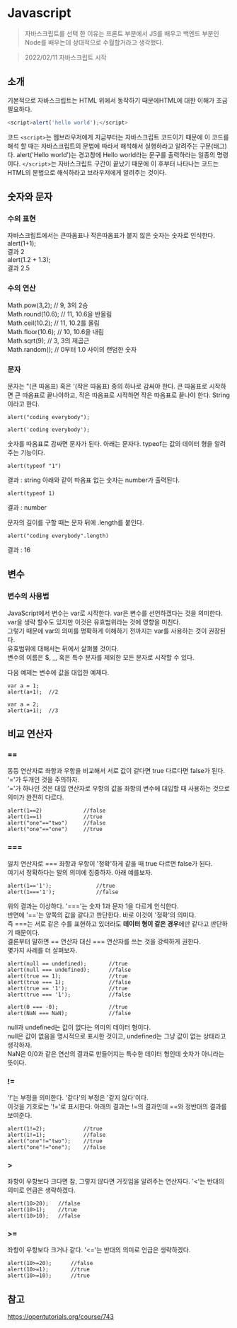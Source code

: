 # Javascript

>자바스크립트를 선택 한 이유는 프론트 부분에서 JS를 배우고 백엔드 부분인  
>Node를 배우는데 상대적으로 수월할거라고 생각했다.

> 2022/02/11 자바스크립트 시작

## 소개

기본적으로 자바스크립트는 HTML 위에서 동작하기 때문에HTML에 대한 이해가 조금 필요하다.

```js
<script>alert('hello world');</script>
```

코드 `<script>`는 웹브라우저에게 지금부터는 자바스크립트 코드이기 때문에 이 코드를 해석 할 때는 자바스크립트의 문법에 따라서 해석해서 실행하라고 알려주는 구문(태그)다. alert('Hello world')는 경고창에 Hello world라는 문구를 출력하라는 일종의 명령이다. `</script>`는 자바스크립트 구간이 끝났기 때문에 이 후부터 나타나는 코드는 HTML의 문법으로 해석하라고 브라우저에게 알려주는 것이다.

## 숫자와 문자

### 수의 표현

자바스크립트에서는 큰따옴표나 작은따옴표가 붙지 않은 숫자는 숫자로 인식한다.  
alert(1+1);  
결과 2  
alert(1.2 + 1.3);  
결과 2.5   

### 수의 연산

Math.pow(3,2);       // 9,   3의 2승  
Math.round(10.6);    // 11,  10.6을 반올림  
Math.ceil(10.2);     // 11,  10.2를 올림  
Math.floor(10.6);    // 10,  10.6을 내림  
Math.sqrt(9);        // 3,   3의 제곱근  
Math.random();       // 0부터 1.0 사이의 랜덤한 숫자  

### 문자

문자는 "(큰 따옴표) 혹은 '(작은 따옴표) 중의 하나로 감싸야 한다. 큰 따옴표로 시작하면 큰 따옴표로 끝나야하고, 작은 따옴표로 시작하면 작은 따옴표로 끝나야 한다. String이라고 한다.
```
alert("coding everybody");
```
```
alert('coding everybody');
```
숫자를 따옴표로 감싸면 문자가 된다. 아래는 문자다. typeof는 값의 데이터 형을 알려주는 기능이다.
```
alert(typeof "1")
```
결과 : string
아래와 같이 따옴표 없는 숫자는 number가 출력된다.
```
alert(typeof 1)
```
결과 : number

문자의 길이를 구할 때는 문자 뒤에 .length를 붙인다.
```
alert("coding everybody".length)
```
결과 : 16

## 변수

### 변수의 사용법

JavaScript에서 변수는 var로 시작한다. var은 변수를 선언하겠다는 것을 의미한다.  
var을 생략 할수도 있지만 이것은 유효범위라는 것에 영향을 미친다.  
그렇기 때문에 var의 의미를 명확하게 이해하기 전까지는 var를 사용하는 것이 권장된다.  
유효범위에 대해서는 뒤에서 살펴볼 것이다.  
변수의 이름은 $, _, 혹은 특수 문자를 제외한 모든 문자로 시작할 수 있다.  

다음 예제는 변수에 값을 대입한 예제다.
```
var a = 1;
alert(a+1);  //2
 
var a = 2;
alert(a+1);  //3
```

## 비교 연산자

### ==

동등 연산자로 좌항과 우항을 비교해서 서로 값이 같다면 true 다르다면 false가 된다. 
'='가 두개인 것을 주의하자.  
'='가 하나인 것은 대입 연산자로 우항의 값을 좌항의 변수에 대입할 때 사용하는 것으로 의미가 완전히 다르다.  
```
alert(1==2)             //false
alert(1==1)             //true
alert("one"=="two")     //false 
alert("one"=="one")     //true
```

### ===

일치 연산자로 === 좌항과 우항이 '정확'하게 같을 때 true 다르면 false가 된다.  
여기서 정확하다는 말의 의미에 집중하자. 아래 예를보자.  
```
alert(1=='1');              //true
alert(1==='1');             //false
```
위의 결과는 이상하다. '==='는 숫자 1과 문자 1을 다르게 인식한다.  
반면에 '=='는 양쪽의 값을 같다고 판단한다. 바로 이것이 '정확'의 의미다.  
즉 ===는 서로 같은 수를 표현하고 있더라도 **데이터 형이 같은 경우**에만 같다고 판단하기 때문이다.  
결론부터 말하면 == 연산자 대신 === 연산자를 쓰는 것을 강력하게 권한다.   
몇가지 사례를 더 살펴보자.
```
alert(null == undefined);       //true
alert(null === undefined);      //false
alert(true == 1);               //true
alert(true === 1);              //false
alert(true == '1');             //true
alert(true === '1');            //false
 
alert(0 === -0);                //true
alert(NaN === NaN);             //false
```
null과 undefined는 값이 없다는 의미의 데이터 형이다.  
null은 값이 없음을 명시적으로 표시한 것이고, undefined는 그냥 값이 없는 상태라고 생각하자.  
NaN은 0/0과 같은 연산의 결과로 만들어지는 특수한 데이터 형인데 숫자가 아니라는 뜻이다.  

### !=

'!'는 부정을 의미한다. '같다'의 부정은 '같지 않다'이다.  
이것을 기호로는 '!='로 표시한다. 아래의 결과는 !=의 결과인데 ==와 정반대의 결과를 보여준다.  
```
alert(1!=2);            //true
alert(1!=1);            //false
alert("one"!="two");    //true
alert("one"!="one");    //false
```

### >

좌항이 우항보다 크다면 참, 그렇지 않다면 거짓임을 알려주는 연산자다. '<'는 반대의 의미로 언급은 생략하겠다.
```
alert(10>20);   //false
alert(10>1);    //true
alert(10>10);   //false
```
### >=

좌항이 우항보다 크거나 같다. '<='는 반대의 의미로 언급은 생략하겠다. 
```
alert(10>=20);      //false
alert(10>=1);       //true
alert(10>=10);      //true
```

## 참고

https://opentutorials.org/course/743